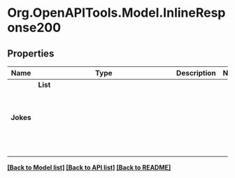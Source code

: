 # Org.OpenAPITools.Model.InlineResponse200

## Properties

Name | Type | Description | Notes
------------ | ------------- | ------------- | -------------
**Jokes** | **List<Object>** |  | 

[[Back to Model list]](../README.md#documentation-for-models) [[Back to API list]](../README.md#documentation-for-api-endpoints) [[Back to README]](../README.md)

